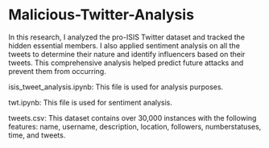 # Malicious-Twitter-Analysis

In this research, I analyzed the pro-ISIS Twitter dataset and tracked the hidden essential members. I also applied sentiment analysis on all the tweets to determine their nature and identify influencers based on their tweets. This comprehensive analysis helped predict future attacks and prevent them from occurring.

isis_tweet_analysis.ipynb: This file is used for analysis purposes.

twt.ipynb: This file is used for sentiment analysis.

tweets.csv: This dataset contains over 30,000 instances with the following features: name, username, description, location, followers, numberstatuses, time, and tweets.
